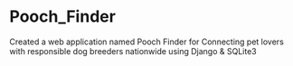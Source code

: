 # Pooch_Finder
Created a web application named Pooch Finder for Connecting pet lovers with responsible dog breeders nationwide using Django &amp; SQLite3
